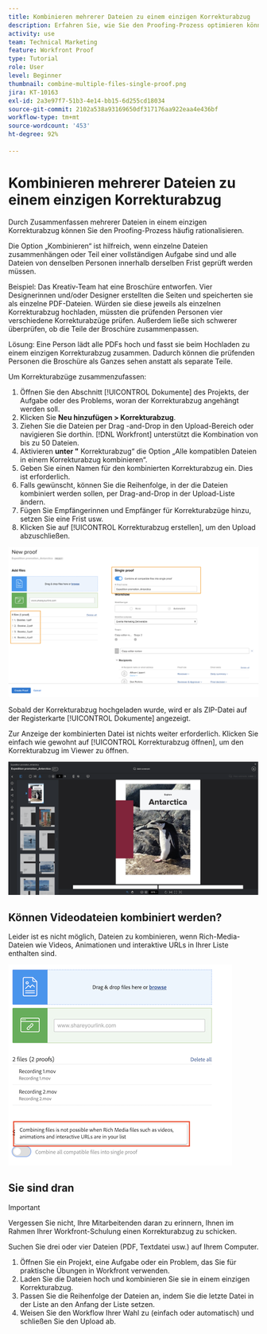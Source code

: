 ```yaml
---
title: Kombinieren mehrerer Dateien zu einem einzigen Korrekturabzug
description: Erfahren Sie, wie Sie den Proofing-Prozess optimieren können, indem Sie mehrere Dateien in [!DNL  Workfront]in einem einzigen Korrekturabzug zusammenfassen.
activity: use
team: Technical Marketing
feature: Workfront Proof
type: Tutorial
role: User
level: Beginner
thumbnail: combine-multiple-files-single-proof.png
jira: KT-10163
exl-id: 2a3e97f7-51b3-4e14-bb15-6d255cd18034
source-git-commit: 2102a538a93169650df317176aa922eaa4e436bf
workflow-type: tm+mt
source-wordcount: '453'
ht-degree: 92%

---
```


# Kombinieren mehrerer Dateien zu einem einzigen Korrekturabzug

Durch Zusammenfassen mehrerer Dateien in einem einzigen Korrekturabzug können Sie den Proofing-Prozess häufig rationalisieren.

Die Option „Kombinieren“ ist hilfreich, wenn einzelne Dateien zusammenhängen oder Teil einer vollständigen Aufgabe sind und alle Dateien von denselben Personen innerhalb derselben Frist geprüft werden müssen.

Beispiel: Das Kreativ-Team hat eine Broschüre entworfen. Vier Designerinnen und/oder Designer erstellten die Seiten und speicherten sie als einzelne PDF-Dateien. Würden sie diese jeweils als einzelnen Korrekturabzug hochladen, müssten die prüfenden Personen vier verschiedene Korrekturabzüge prüfen. Außerdem ließe sich schwerer überprüfen, ob die Teile der Broschüre zusammenpassen.

Lösung: Eine Person lädt alle PDFs hoch und fasst sie beim Hochladen zu einem einzigen Korrekturabzug zusammen. Dadurch können die prüfenden Personen die Broschüre als Ganzes sehen anstatt als separate Teile.

Um Korrekturabzüge zusammenzufassen:

1. Öffnen Sie den Abschnitt [!UICONTROL Dokumente] des Projekts, der Aufgabe oder des Problems, woran der Korrekturabzug angehängt werden soll.
1. Klicken Sie **Neu hinzufügen > Korrekturabzug**.
1. Ziehen Sie die Dateien per Drag -and-Drop in den Upload-Bereich oder navigieren Sie dorthin. [!DNL Workfront] unterstützt die Kombination von bis zu 50 Dateien.
1. Aktivieren **unter &quot;** Korrekturabzug“ die Option „Alle kompatiblen Dateien in einem Korrekturabzug kombinieren“.
1. Geben Sie einen Namen für den kombinierten Korrekturabzug ein. Dies ist erforderlich.
1. Falls gewünscht, können Sie die Reihenfolge, in der die Dateien kombiniert werden sollen, per Drag-and-Drop in der Upload-Liste ändern.
1. Fügen Sie Empfängerinnen und Empfänger für Korrekturabzüge hinzu, setzen Sie eine Frist usw.
1. Klicken Sie auf [!UICONTROL Korrekturabzug erstellen], um den Upload abzuschließen.

![Ein Bild des Fensters [!UICONTROL Neuer Korrekturabzug], in dem die Liste der hochgeladenen Dateien und der Abschnitt [!UICONTROL Einzelner Korrekturabzug] hervorgehoben wurde.](assets/combine-proofs.png)

Sobald der Korrekturabzug hochgeladen wurde, wird er als ZIP-Datei auf der Registerkarte [!UICONTROL Dokumente] angezeigt.

Zur Anzeige der kombinierten Datei ist nichts weiter erforderlich. Klicken Sie einfach wie gewohnt auf [!UICONTROL Korrekturabzug öffnen], um den Korrekturabzug im Viewer zu öffnen.

![Ein Bild des Korrekturabzug-Viewers mit einem mehrseitigen Korrekturabzug.](assets/combine-proofs-2.png)

## Können Videodateien kombiniert werden?

Leider ist es nicht möglich, Dateien zu kombinieren, wenn Rich-Media-Dateien wie Videos, Animationen und interaktive URLs in Ihrer Liste enthalten sind.

![Ein Bild einer Fehlermeldung, die erklärt, dass Sie Videodateien nicht kombinieren können.](assets/combine-proofs-error.png)


## Sie sind dran

>[!IMPORTANT]
>
>Vergessen Sie nicht, Ihre Mitarbeitenden daran zu erinnern, Ihnen im Rahmen Ihrer Workfront-Schulung einen Korrekturabzug zu schicken.


Suchen Sie drei oder vier Dateien (PDF, Textdatei usw.) auf Ihrem Computer.

1. Öffnen Sie ein Projekt, eine Aufgabe oder ein Problem, das Sie für praktische Übungen in Workfront verwenden.
1. Laden Sie die Dateien hoch und kombinieren Sie sie in einem einzigen Korrekturabzug.
1. Passen Sie die Reihenfolge der Dateien an, indem Sie die letzte Datei in der Liste an den Anfang der Liste setzen.
1. Weisen Sie den Workflow Ihrer Wahl zu (einfach oder automatisch) und schließen Sie den Upload ab.



<!--
##Learn more
* Create a multi-page proof
-->
